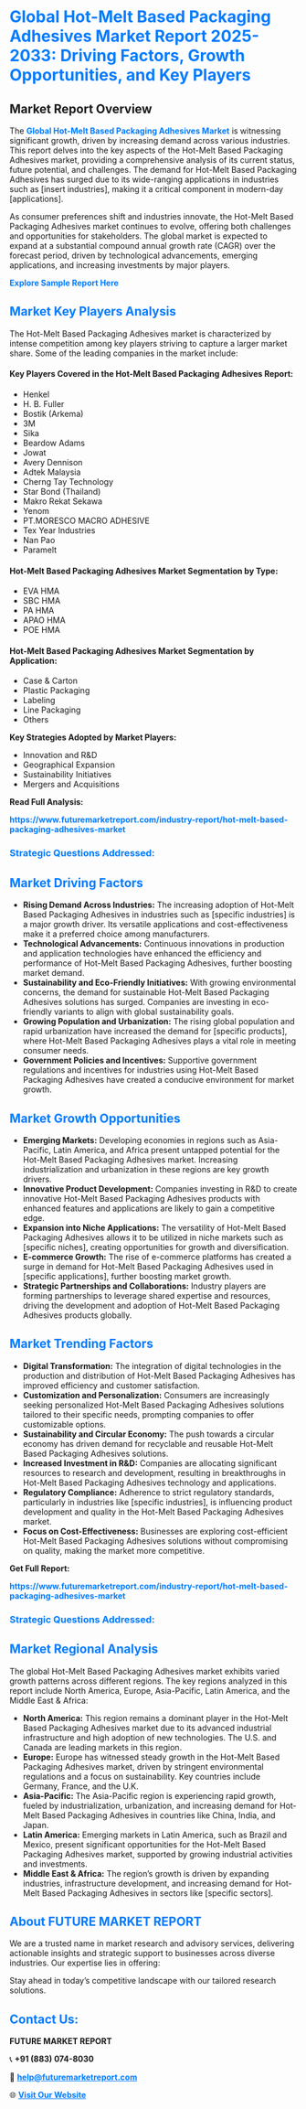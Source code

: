 <h1 style="color: #007BFF;">Global Hot-Melt Based Packaging Adhesives Market Report 2025-2033: Driving Factors, Growth Opportunities, and Key Players</h1>

<section id="overview">
<h2>Market Report Overview</h2>
<p>The <a href="https://www.futuremarketreport.com/industry-report/hot-melt-based-packaging-adhesives-market" style="color: #007BFF; text-decoration: none;"><strong>Global Hot-Melt Based Packaging Adhesives Market</strong></a> is witnessing significant growth, driven by increasing demand across various industries. This report delves into the key aspects of the Hot-Melt Based Packaging Adhesives market, providing a comprehensive analysis of its current status, future potential, and challenges. The demand for Hot-Melt Based Packaging Adhesives has surged due to its wide-ranging applications in industries such as [insert industries], making it a critical component in modern-day [applications].</p>
<p>As consumer preferences shift and industries innovate, the Hot-Melt Based Packaging Adhesives market continues to evolve, offering both challenges and opportunities for stakeholders. The global market is expected to expand at a substantial compound annual growth rate (CAGR) over the forecast period, driven by technological advancements, emerging applications, and increasing investments by major players.</p>
</section>

<section id="overview">
<p><a href="https://www.futuremarketreport.com/request-sample/reportId=58908" style="color: #007BFF; text-decoration: none;"><strong>Explore Sample Report Here</strong></a></p>
</section>

<section id="key-players">
<h2 style="color: #007BFF;">Market Key Players Analysis</h2>
<p>The Hot-Melt Based Packaging Adhesives market is characterized by intense competition among key players striving to capture a larger market share. Some of the leading companies in the market include:</p>
<h4>Key Players Covered in the Hot-Melt Based Packaging Adhesives Report:</h4>
<ul><li>Henkel</li><li>H. B. Fuller</li><li>Bostik (Arkema)</li><li>3M</li><li>Sika</li><li>Beardow Adams</li><li>Jowat</li><li>Avery Dennison</li><li>Adtek Malaysia</li><li>Cherng Tay Technology</li><li>Star Bond (Thailand)</li><li>Makro Rekat Sekawa</li><li>Yenom</li><li>PT.MORESCO MACRO ADHESIVE</li><li>Tex Year Industries</li><li>Nan Pao</li><li>Paramelt</li></ul>
<h4>Hot-Melt Based Packaging Adhesives Market Segmentation by Type:</h4>
<ul><li>EVA HMA</li><li>SBC HMA</li><li>PA HMA</li><li>APAO HMA</li><li>POE HMA</li></ul>

<h4>Hot-Melt Based Packaging Adhesives Market Segmentation by Application:</h4>
<ul><li>Case &amp; Carton</li><li>Plastic Packaging</li><li>Labeling</li><li>Line Packaging</li><li>Others</li></ul>
<p><strong>Key Strategies Adopted by Market Players:</strong></p>
<ul>
<li>Innovation and R&D</li>
<li>Geographical Expansion</li>
<li>Sustainability Initiatives</li>
<li>Mergers and Acquisitions</li>
</ul>
</section>

<section>
<p><strong>Read Full Analysis: </strong></p><a href="https://www.futuremarketreport.com/industry-report/hot-melt-based-packaging-adhesives-market" style="color: #007BFF; text-decoration: none;"><strong>https://www.futuremarketreport.com/industry-report/hot-melt-based-packaging-adhesives-market</strong></a>
<h3 style="color: #007BFF;">Strategic Questions Addressed:</h3>
</section>

<section id="driving-factors">
<h2 style="color: #007BFF;">Market Driving Factors</h2>
<ul>
<li><strong>Rising Demand Across Industries:</strong> The increasing adoption of Hot-Melt Based Packaging Adhesives in industries such as [specific industries] is a major growth driver. Its versatile applications and cost-effectiveness make it a preferred choice among manufacturers.</li>
<li><strong>Technological Advancements:</strong> Continuous innovations in production and application technologies have enhanced the efficiency and performance of Hot-Melt Based Packaging Adhesives, further boosting market demand.</li>
<li><strong>Sustainability and Eco-Friendly Initiatives:</strong> With growing environmental concerns, the demand for sustainable Hot-Melt Based Packaging Adhesives solutions has surged. Companies are investing in eco-friendly variants to align with global sustainability goals.</li>
<li><strong>Growing Population and Urbanization:</strong> The rising global population and rapid urbanization have increased the demand for [specific products], where Hot-Melt Based Packaging Adhesives plays a vital role in meeting consumer needs.</li>
<li><strong>Government Policies and Incentives:</strong> Supportive government regulations and incentives for industries using Hot-Melt Based Packaging Adhesives have created a conducive environment for market growth.</li>
</ul>
</section>

<section id="growth-opportunities">
<h2 style="color: #007BFF;">Market Growth Opportunities</h2>
<ul>
<li><strong>Emerging Markets:</strong> Developing economies in regions such as Asia-Pacific, Latin America, and Africa present untapped potential for the Hot-Melt Based Packaging Adhesives market. Increasing industrialization and urbanization in these regions are key growth drivers.</li>
<li><strong>Innovative Product Development:</strong> Companies investing in R&D to create innovative Hot-Melt Based Packaging Adhesives products with enhanced features and applications are likely to gain a competitive edge.</li>
<li><strong>Expansion into Niche Applications:</strong> The versatility of Hot-Melt Based Packaging Adhesives allows it to be utilized in niche markets such as [specific niches], creating opportunities for growth and diversification.</li>
<li><strong>E-commerce Growth:</strong> The rise of e-commerce platforms has created a surge in demand for Hot-Melt Based Packaging Adhesives used in [specific applications], further boosting market growth.</li>
<li><strong>Strategic Partnerships and Collaborations:</strong> Industry players are forming partnerships to leverage shared expertise and resources, driving the development and adoption of Hot-Melt Based Packaging Adhesives products globally.</li>
</ul>
</section>

<section id="trending-factors">
<h2 style="color: #007BFF;">Market Trending Factors</h2>
<ul>
<li><strong>Digital Transformation:</strong> The integration of digital technologies in the production and distribution of Hot-Melt Based Packaging Adhesives has improved efficiency and customer satisfaction.</li>
<li><strong>Customization and Personalization:</strong> Consumers are increasingly seeking personalized Hot-Melt Based Packaging Adhesives solutions tailored to their specific needs, prompting companies to offer customizable options.</li>
<li><strong>Sustainability and Circular Economy:</strong> The push towards a circular economy has driven demand for recyclable and reusable Hot-Melt Based Packaging Adhesives solutions.</li>
<li><strong>Increased Investment in R&D:</strong> Companies are allocating significant resources to research and development, resulting in breakthroughs in Hot-Melt Based Packaging Adhesives technology and applications.</li>
<li><strong>Regulatory Compliance:</strong> Adherence to strict regulatory standards, particularly in industries like [specific industries], is influencing product development and quality in the Hot-Melt Based Packaging Adhesives market.</li>
<li><strong>Focus on Cost-Effectiveness:</strong> Businesses are exploring cost-efficient Hot-Melt Based Packaging Adhesives solutions without compromising on quality, making the market more competitive.</li>
</ul>
</section>

<section>
<p><strong>Get Full Report: </strong></p><a href="https://www.futuremarketreport.com/industry-report/hot-melt-based-packaging-adhesives-market" style="color: #007BFF; text-decoration: none;"><strong>https://www.futuremarketreport.com/industry-report/hot-melt-based-packaging-adhesives-market</strong></a>
<h3 style="color: #007BFF;">Strategic Questions Addressed:</h3>
</section>


<section id="regional-analysis">
<h2 style="color: #007BFF;">Market Regional Analysis</h2>
<p>The global Hot-Melt Based Packaging Adhesives market exhibits varied growth patterns across different regions. The key regions analyzed in this report include North America, Europe, Asia-Pacific, Latin America, and the Middle East & Africa:</p>
<ul>
<li><strong>North America:</strong> This region remains a dominant player in the Hot-Melt Based Packaging Adhesives market due to its advanced industrial infrastructure and high adoption of new technologies. The U.S. and Canada are leading markets in this region.</li>
<li><strong>Europe:</strong> Europe has witnessed steady growth in the Hot-Melt Based Packaging Adhesives market, driven by stringent environmental regulations and a focus on sustainability. Key countries include Germany, France, and the U.K.</li>
<li><strong>Asia-Pacific:</strong> The Asia-Pacific region is experiencing rapid growth, fueled by industrialization, urbanization, and increasing demand for Hot-Melt Based Packaging Adhesives in countries like China, India, and Japan.</li>
<li><strong>Latin America:</strong> Emerging markets in Latin America, such as Brazil and Mexico, present significant opportunities for the Hot-Melt Based Packaging Adhesives market, supported by growing industrial activities and investments.</li>
<li><strong>Middle East & Africa:</strong> The region’s growth is driven by expanding industries, infrastructure development, and increasing demand for Hot-Melt Based Packaging Adhesives in sectors like [specific sectors].</li>
</ul>
</section>

<footer>
<h2 style="color: #007BFF;">About FUTURE MARKET REPORT</h2>
<p>We are a trusted name in market research and advisory services, delivering actionable insights and strategic support to businesses across diverse industries. Our expertise lies in offering:</p>

<p>Stay ahead in today’s competitive landscape with our tailored research solutions.</p>

<h2 style="color: #007BFF;">Contact Us:</h2>
<p><strong>FUTURE MARKET REPORT</strong></p>
<p>📞 <strong>+91 (883) 074-8030</strong></p>
<p>📧 <strong><a href="mailto:help@futuremarketreport.com" style="color: #007BFF;">help@futuremarketreport.com</a></strong></p>
<p>🌐 <strong><a href="https://www.futuremarketreport.com/" style="color: #007BFF;">Visit Our Website</a></strong></p>
</footer>